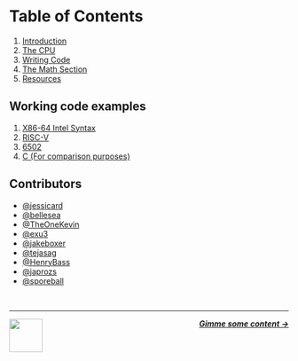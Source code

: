 # Table of Contents

1. [Introduction](/guide/introduction.md)
1. [The CPU](/guide/cpu/cpu.md)
2. [Writing Code](/guide/writing-code/multitude.md)
3. [The Math Section](/guide/math/number-systems.md)
4. [Resources](/guide/resources.md)

## Working code examples

1. [X86-64 Intel Syntax](/code/x86-intel/)
1. [RISC-V](/code/riscv/)
1. [6502](/code/6502/)
1. [C (For comparison purposes)](/code/c/)

## Contributors

- [@jessicard](https://github.com/jessicard)
- [@bellesea](https://github.com/bellesea)
- [@TheOneKevin](https://github.com/theonekevin)
- [@exu3](https://github.com/exu3)
- [@jakeboxer](https://github.com/jakeboxer)
- [@tejasag](https://github.com/tejasag)
- [@HenryBass](https://github.com/HenryBass)
- [@japrozs](https://github.com/japrozs)
- [@sporeball](https://github.com/sporeball)

<br />

---

<a href="https://github.com/hackclub/some-assembly-required">
  <picture>
    <source media="(prefers-color-scheme: dark)" srcset="https://cloud-5aq8uo1rv-hack-club-bot.vercel.app/0backd.png">
    <img align="left" width="60" src="https://cloud-5v3nvbscw-hack-club-bot.vercel.app/0backl.png" />
  </picture>
</a>

<p align="right">
  <em>
    <b>
      <a href="/guide/introduction.md">
        Gimme some content →
      </a>
    </b>
  </em>
</p>
